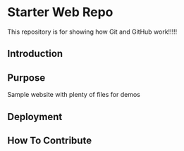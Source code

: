 # Starter Web Repo

This repository is for showing how Git and GitHub work!!!!!

## Introduction

## Purpose

Sample website with plenty of files for demos

## Deployment
## How To Contribute 